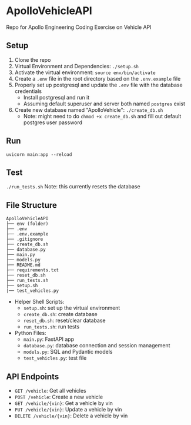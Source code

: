 # ApolloVehicleAPI
Repo for Apollo Engineering Coding Exercise on Vehicle API

## Setup
1. Clone the repo
2. Virtual Environment and Dependencies: ```./setup.sh```
3. Activate the virtual environment: ```source env/bin/activate```
4. Create a ```.env``` file in the root directory based on the ```.env.example``` file
5. Properly set up postgresql and update the ```.env``` file with the database credentials
    - Install postgresql and run it
    - Assuming default superuser and server both named ```postgres``` exist
6. Create new database named "ApolloVehicle": ```./create_db.sh```
    - Note: might need to do ```chmod +x create_db.sh``` and fill out default postgres user password

## Run

```uvicorn main:app --reload```

## Test

```./run_tests.sh```
Note: this currently resets the database

## File Structure
```
ApolloVehicleAPI
├── env (folder)
├── .env
├── .env.example
├── .gitignore
├── create_db.sh
├── database.py
├── main.py
├── models.py
├── README.md
├── requirements.txt
├── reset_db.sh
├── run_tests.sh
├── setup.sh
|── test_vehicles.py
```

- Helper Shell Scripts:
    - ```setup.sh```: set up the virtual environment
    - ```create_db.sh```: create database
    - ```reset_db.sh```: reset/clear database
    - ```run_tests.sh```: run tests
- Python Files:
    - ```main.py```: FastAPI app
    - ```database.py```: database connection and session management
    - ```models.py```: SQL and Pydantic models
    - ```test_vehicles.py```: test file

## API Endpoints
- ```GET /vehicle```: Get all vehicles
- ```POST /vehicle```: Create a new vehicle
- ```GET /vehicle/{vin}```: Get a vehicle by vin
- ```PUT /vehicle/{vin}```: Update a vehicle by vin
- ```DELETE /vehicle/{vin}```: Delete a vehicle by vin

